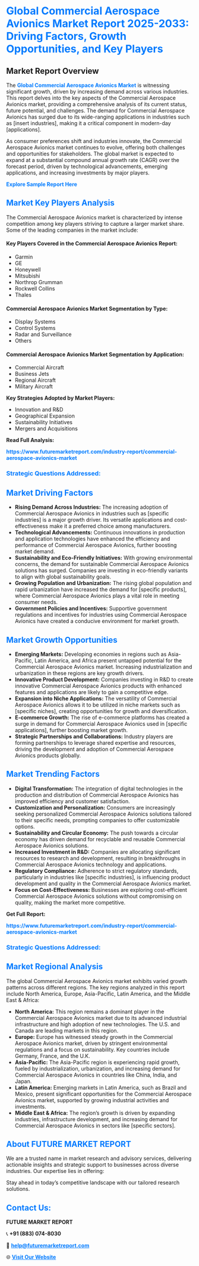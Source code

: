 <h1 style="color: #007BFF;">Global Commercial Aerospace Avionics Market Report 2025-2033: Driving Factors, Growth Opportunities, and Key Players</h1>

<section id="overview">
<h2>Market Report Overview</h2>
<p>The <a href="https://www.futuremarketreport.com/industry-report/commercial-aerospace-avionics-market" style="color: #007BFF; text-decoration: none;"><strong>Global Commercial Aerospace Avionics Market</strong></a> is witnessing significant growth, driven by increasing demand across various industries. This report delves into the key aspects of the Commercial Aerospace Avionics market, providing a comprehensive analysis of its current status, future potential, and challenges. The demand for Commercial Aerospace Avionics has surged due to its wide-ranging applications in industries such as [insert industries], making it a critical component in modern-day [applications].</p>
<p>As consumer preferences shift and industries innovate, the Commercial Aerospace Avionics market continues to evolve, offering both challenges and opportunities for stakeholders. The global market is expected to expand at a substantial compound annual growth rate (CAGR) over the forecast period, driven by technological advancements, emerging applications, and increasing investments by major players.</p>
</section>

<section id="overview">
<p><a href="https://www.futuremarketreport.com/request-sample/reportId=50728" style="color: #007BFF; text-decoration: none;"><strong>Explore Sample Report Here</strong></a></p>
</section>

<section id="key-players">
<h2 style="color: #007BFF;">Market Key Players Analysis</h2>
<p>The Commercial Aerospace Avionics market is characterized by intense competition among key players striving to capture a larger market share. Some of the leading companies in the market include:</p>
<h4>Key Players Covered in the Commercial Aerospace Avionics Report:</h4>
<ul><li>Garmin</li><li>GE</li><li>Honeywell</li><li>Mitsubishi</li><li>Northrop Grumman</li><li>Rockwell Collins</li><li>Thales</li></ul>
<h4>Commercial Aerospace Avionics Market Segmentation by Type:</h4>
<ul><li>Display Systems</li><li>Control Systems</li><li>Radar and Surveillance</li><li>Others</li></ul>

<h4>Commercial Aerospace Avionics Market Segmentation by Application:</h4>
<ul><li>Commercial Aircraft</li><li>Business Jets</li><li>Regional Aircraft</li><li>Military Aircraft</li></ul>
<p><strong>Key Strategies Adopted by Market Players:</strong></p>
<ul>
<li>Innovation and R&D</li>
<li>Geographical Expansion</li>
<li>Sustainability Initiatives</li>
<li>Mergers and Acquisitions</li>
</ul>
</section>

<section>
<p><strong>Read Full Analysis: </strong></p><a href="https://www.futuremarketreport.com/industry-report/commercial-aerospace-avionics-market" style="color: #007BFF; text-decoration: none;"><strong>https://www.futuremarketreport.com/industry-report/commercial-aerospace-avionics-market</strong></a>
<h3 style="color: #007BFF;">Strategic Questions Addressed:</h3>
</section>

<section id="driving-factors">
<h2 style="color: #007BFF;">Market Driving Factors</h2>
<ul>
<li><strong>Rising Demand Across Industries:</strong> The increasing adoption of Commercial Aerospace Avionics in industries such as [specific industries] is a major growth driver. Its versatile applications and cost-effectiveness make it a preferred choice among manufacturers.</li>
<li><strong>Technological Advancements:</strong> Continuous innovations in production and application technologies have enhanced the efficiency and performance of Commercial Aerospace Avionics, further boosting market demand.</li>
<li><strong>Sustainability and Eco-Friendly Initiatives:</strong> With growing environmental concerns, the demand for sustainable Commercial Aerospace Avionics solutions has surged. Companies are investing in eco-friendly variants to align with global sustainability goals.</li>
<li><strong>Growing Population and Urbanization:</strong> The rising global population and rapid urbanization have increased the demand for [specific products], where Commercial Aerospace Avionics plays a vital role in meeting consumer needs.</li>
<li><strong>Government Policies and Incentives:</strong> Supportive government regulations and incentives for industries using Commercial Aerospace Avionics have created a conducive environment for market growth.</li>
</ul>
</section>

<section id="growth-opportunities">
<h2 style="color: #007BFF;">Market Growth Opportunities</h2>
<ul>
<li><strong>Emerging Markets:</strong> Developing economies in regions such as Asia-Pacific, Latin America, and Africa present untapped potential for the Commercial Aerospace Avionics market. Increasing industrialization and urbanization in these regions are key growth drivers.</li>
<li><strong>Innovative Product Development:</strong> Companies investing in R&D to create innovative Commercial Aerospace Avionics products with enhanced features and applications are likely to gain a competitive edge.</li>
<li><strong>Expansion into Niche Applications:</strong> The versatility of Commercial Aerospace Avionics allows it to be utilized in niche markets such as [specific niches], creating opportunities for growth and diversification.</li>
<li><strong>E-commerce Growth:</strong> The rise of e-commerce platforms has created a surge in demand for Commercial Aerospace Avionics used in [specific applications], further boosting market growth.</li>
<li><strong>Strategic Partnerships and Collaborations:</strong> Industry players are forming partnerships to leverage shared expertise and resources, driving the development and adoption of Commercial Aerospace Avionics products globally.</li>
</ul>
</section>

<section id="trending-factors">
<h2 style="color: #007BFF;">Market Trending Factors</h2>
<ul>
<li><strong>Digital Transformation:</strong> The integration of digital technologies in the production and distribution of Commercial Aerospace Avionics has improved efficiency and customer satisfaction.</li>
<li><strong>Customization and Personalization:</strong> Consumers are increasingly seeking personalized Commercial Aerospace Avionics solutions tailored to their specific needs, prompting companies to offer customizable options.</li>
<li><strong>Sustainability and Circular Economy:</strong> The push towards a circular economy has driven demand for recyclable and reusable Commercial Aerospace Avionics solutions.</li>
<li><strong>Increased Investment in R&D:</strong> Companies are allocating significant resources to research and development, resulting in breakthroughs in Commercial Aerospace Avionics technology and applications.</li>
<li><strong>Regulatory Compliance:</strong> Adherence to strict regulatory standards, particularly in industries like [specific industries], is influencing product development and quality in the Commercial Aerospace Avionics market.</li>
<li><strong>Focus on Cost-Effectiveness:</strong> Businesses are exploring cost-efficient Commercial Aerospace Avionics solutions without compromising on quality, making the market more competitive.</li>
</ul>
</section>

<section>
<p><strong>Get Full Report: </strong></p><a href="https://www.futuremarketreport.com/industry-report/commercial-aerospace-avionics-market" style="color: #007BFF; text-decoration: none;"><strong>https://www.futuremarketreport.com/industry-report/commercial-aerospace-avionics-market</strong></a>
<h3 style="color: #007BFF;">Strategic Questions Addressed:</h3>
</section>


<section id="regional-analysis">
<h2 style="color: #007BFF;">Market Regional Analysis</h2>
<p>The global Commercial Aerospace Avionics market exhibits varied growth patterns across different regions. The key regions analyzed in this report include North America, Europe, Asia-Pacific, Latin America, and the Middle East & Africa:</p>
<ul>
<li><strong>North America:</strong> This region remains a dominant player in the Commercial Aerospace Avionics market due to its advanced industrial infrastructure and high adoption of new technologies. The U.S. and Canada are leading markets in this region.</li>
<li><strong>Europe:</strong> Europe has witnessed steady growth in the Commercial Aerospace Avionics market, driven by stringent environmental regulations and a focus on sustainability. Key countries include Germany, France, and the U.K.</li>
<li><strong>Asia-Pacific:</strong> The Asia-Pacific region is experiencing rapid growth, fueled by industrialization, urbanization, and increasing demand for Commercial Aerospace Avionics in countries like China, India, and Japan.</li>
<li><strong>Latin America:</strong> Emerging markets in Latin America, such as Brazil and Mexico, present significant opportunities for the Commercial Aerospace Avionics market, supported by growing industrial activities and investments.</li>
<li><strong>Middle East & Africa:</strong> The region’s growth is driven by expanding industries, infrastructure development, and increasing demand for Commercial Aerospace Avionics in sectors like [specific sectors].</li>
</ul>
</section>

<footer>
<h2 style="color: #007BFF;">About FUTURE MARKET REPORT</h2>
<p>We are a trusted name in market research and advisory services, delivering actionable insights and strategic support to businesses across diverse industries. Our expertise lies in offering:</p>

<p>Stay ahead in today’s competitive landscape with our tailored research solutions.</p>

<h2 style="color: #007BFF;">Contact Us:</h2>
<p><strong>FUTURE MARKET REPORT</strong></p>
<p>📞 <strong>+91 (883) 074-8030</strong></p>
<p>📧 <strong><a href="mailto:help@futuremarketreport.com" style="color: #007BFF;">help@futuremarketreport.com</a></strong></p>
<p>🌐 <strong><a href="https://www.futuremarketreport.com/" style="color: #007BFF;">Visit Our Website</a></strong></p>
</footer>